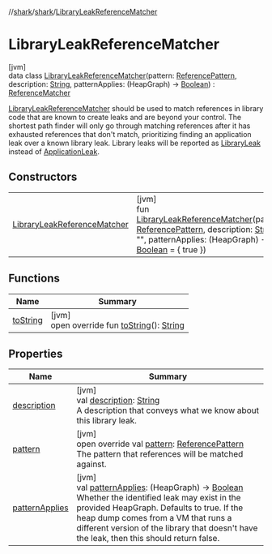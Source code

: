 //[shark](../../../index.md)/[shark](../index.md)/[LibraryLeakReferenceMatcher](index.md)

# LibraryLeakReferenceMatcher

[jvm]\
data class [LibraryLeakReferenceMatcher](index.md)(pattern: [ReferencePattern](../-reference-pattern/index.md), description: [String](https://kotlinlang.org/api/latest/jvm/stdlib/kotlin/-string/index.html), patternApplies: (HeapGraph) -&gt; [Boolean](https://kotlinlang.org/api/latest/jvm/stdlib/kotlin/-boolean/index.html)) : [ReferenceMatcher](../-reference-matcher/index.md)

[LibraryLeakReferenceMatcher](index.md) should be used to match references in library code that are known to create leaks and are beyond your control. The shortest path finder will only go through matching references after it has exhausted references that don't match, prioritizing finding an application leak over a known library leak. Library leaks will be reported as [LibraryLeak](../-library-leak/index.md) instead of [ApplicationLeak](../-application-leak/index.md).

## Constructors

| | |
|---|---|
| [LibraryLeakReferenceMatcher](-library-leak-reference-matcher.md) | [jvm]<br>fun [LibraryLeakReferenceMatcher](-library-leak-reference-matcher.md)(pattern: [ReferencePattern](../-reference-pattern/index.md), description: [String](https://kotlinlang.org/api/latest/jvm/stdlib/kotlin/-string/index.html) = "", patternApplies: (HeapGraph) -&gt; [Boolean](https://kotlinlang.org/api/latest/jvm/stdlib/kotlin/-boolean/index.html) = { true }) |

## Functions

| Name | Summary |
|---|---|
| [toString](to-string.md) | [jvm]<br>open override fun [toString](to-string.md)(): [String](https://kotlinlang.org/api/latest/jvm/stdlib/kotlin/-string/index.html) |

## Properties

| Name | Summary |
|---|---|
| [description](description.md) | [jvm]<br>val [description](description.md): [String](https://kotlinlang.org/api/latest/jvm/stdlib/kotlin/-string/index.html)<br>A description that conveys what we know about this library leak. |
| [pattern](pattern.md) | [jvm]<br>open override val [pattern](pattern.md): [ReferencePattern](../-reference-pattern/index.md)<br>The pattern that references will be matched against. |
| [patternApplies](pattern-applies.md) | [jvm]<br>val [patternApplies](pattern-applies.md): (HeapGraph) -&gt; [Boolean](https://kotlinlang.org/api/latest/jvm/stdlib/kotlin/-boolean/index.html)<br>Whether the identified leak may exist in the provided HeapGraph. Defaults to true. If the heap dump comes from a VM that runs a different version of the library that doesn't have the leak, then this should return false. |
